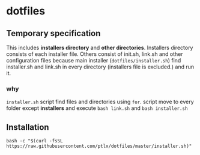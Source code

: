 # dotfiles

## Temporary specification

This includes **installers directory** and **other directories**.
Installers directory consists of each installer file.
Others consist of init.sh, link.sh and other configuration files because
main installer (`dotfiles/installer.sh`) find installer.sh and link.sh in every
directory (installers file is excluded.) and run it.

### why

`installer.sh` script find files and directories using `for`. script move to every
folder except **installers** and execute `bash link.sh` and `bash installer.sh`

## Installation

```shell
bash -c "$(curl -fsSL https://raw.githubusercontent.com/ptlx/dotfiles/master/installer.sh)"
```
